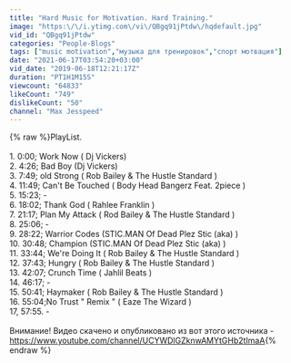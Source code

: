 ```yaml
---
title: "Hard Music for Motivation. Hard Training."
image: "https:\/\/i.ytimg.com\/vi\/QBgq91jPtdw\/hqdefault.jpg"
vid_id: "QBgq91jPtdw"
categories: "People-Blogs"
tags: ["music motivation","музыка для тренировок","спорт мотвация"]
date: "2021-06-17T03:54:20+03:00"
vid_date: "2019-06-18T12:21:17Z"
duration: "PT1H1M15S"
viewcount: "64833"
likeCount: "749"
dislikeCount: "50"
channel: "Max Jesspeed"
---
```

{% raw %}PlayList.<br /><br />1. 0:00;  Work Now ( Dj Vickers)<br />2. 4:26; Bad Boy (Dj Vickers)<br />3. 7:49; old Strong ( Rob Bailey &amp; The Hustle Standard )<br />4. 11:49; Can't Be Touched ( Body Head Bangerz Feat. 2piece )<br />5. 15:23; -<br />6. 18:02; Thank God ( Rahlee Franklin )<br />7. 21:17; Plan My Attack ( Rod Bailey &amp; The Hustle Standard )<br />8. 25:06; -<br />9. 28:22; Warrior Codes (STIC.MAN Of Dead Plez Stic (aka) )<br />10. 30:48; Champion (STIC.MAN Of Dead Plez Stic (aka) )<br />11. 33:44; We're Doing It ( Rob Bailey &amp; The Hustle Standard )<br />12. 37:43; Hungry ( Rob Bailey &amp; The Hustle Standard )<br />13. 42:07; Crunch Time ( Jahlil Beats )<br />14. 46:17; -<br />15. 50:41; Haymaker ( Rob Bailey &amp; The Hustle Standard )<br />16. 55:04;No Trust &quot; Remix &quot; ( Eaze The Wizard )<br />17, 57:55. -<br /><br />Внимание! Видео скачено и опубликовано из вот этого источника - <a rel="nofollow" target="blank" href="https://www.youtube.com/channel/UCYWDlGZknwAMYtGHb2tImaA">https://www.youtube.com/channel/UCYWDlGZknwAMYtGHb2tImaA</a>{% endraw %}
